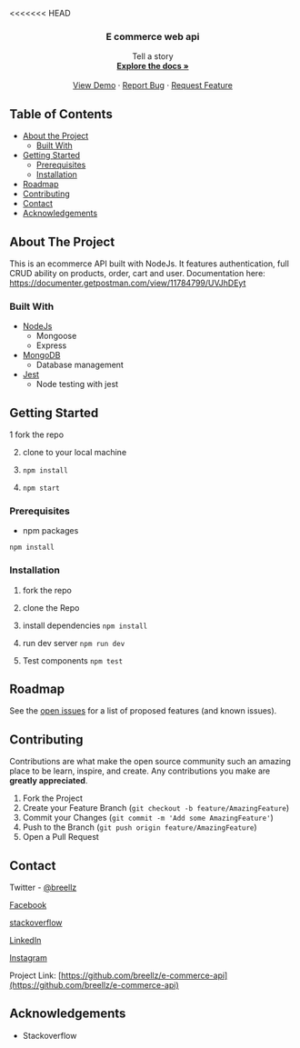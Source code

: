 <<<<<<< HEAD


<p align="center">
  <h3 align="center">E commerce web api</h3>

  <p align="center">
    Tell a story
    <br />
    <a href="https://github.com/breellz/e-commerce-api"><strong>Explore the docs »</strong></a>
    <br />
    <br />
    <a href="https://breellz-e-commerce.herokuapp.com/">View Demo</a>
    ·
    <a href="https://github.com/breellz/e-commerce-api/issues">Report Bug</a>
    ·
    <a href="https://github.com/breellz/e-commerce-api/issues">Request Feature</a>
  </p>
</p>

<!-- TABLE OF CONTENTS -->
## Table of Contents

* [About the Project](#about-the-project)
  * [Built With](#built-with)
* [Getting Started](#getting-started)
  * [Prerequisites](#prerequisites)
  * [Installation](#installation)
* [Roadmap](#roadmap)
* [Contributing](#contributing)
* [Contact](#contact)
* [Acknowledgements](#acknowledgements)

<!-- ABOUT THE PROJECT -->
## About The Project
This is an ecommerce API  built with NodeJs. It features authentication, full CRUD ability on products, order, cart and user.
Documentation here:
https://documenter.getpostman.com/view/11784799/UVJhDEyt

### Built With
* [NodeJs](http://nodejs.org)
  * Mongoose
  * Express
* [MongoDB](https://mongodb.com)
  * Database management
* [Jest](https://jestjs.io)
  * Node testing with jest

<!-- GETTING STARTED -->
## Getting Started

1 fork the repo

2. clone to your local machine

3. ```npm install```

4. ```npm start```

### Prerequisites
* npm packages

```npm install```

### Installation

1. fork the repo

2. clone the Repo

3. install dependencies 
```npm install```

4. run dev server
```npm run dev```

5. Test components
```npm test```

<!-- ROADMAP -->
## Roadmap

See the [open issues](https://github.com/breellz/e-commerce-api/issues) for a list of proposed features (and known issues).

<!-- CONTRIBUTING -->
## Contributing

Contributions are what make the open source community such an amazing place to be learn, inspire, and create. Any contributions you make are **greatly appreciated**.

1. Fork the Project
2. Create your Feature Branch (`git checkout -b feature/AmazingFeature`)
3. Commit your Changes (`git commit -m 'Add some AmazingFeature'`)
4. Push to the Branch (`git push origin feature/AmazingFeature`)
5. Open a Pull Request

<!-- CONTACT -->
## Contact
Twitter - [@breellz](https://twitter.com/breellz)

[Facebook](https://fb.com/breellz)

[stackoverflow](https://stackoverflow.com/users/13081082/breellz)

[LinkedIn](https://linkedin.com/in/bassit-owolabi-55751b15a)

[Instagram](https://instagram.com/breellzfit)

Project Link: [https://github.com/breellz/e-commerce-api](https://github.com/breellz/e-commerce-api)

<!-- ACKNOWLEDGEMENTS -->
## Acknowledgements
* Stackoverflow
